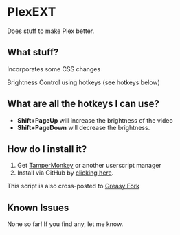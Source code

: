 # PlexEXT

Does stuff to make Plex better.

## What stuff?

Incorporates some CSS changes

Brightness Control using hotkeys (see hotkeys below)

## What are all the hotkeys I can use?

- **Shift+PageUp** will increase the brightness of the video
- **Shift+PageDown** will decrease the brightness.

## How do I install it?

1. Get [TamperMonkey](https://tampermonkey.net/) or another userscript manager
2. Install via GitHub by [clicking here](https://github.com/skoshy/PlexEXT/raw/master/userscript.user.js).

This script is also cross-posted to [Greasy Fork]()

## Known Issues

None so far! If you find any, let me know.